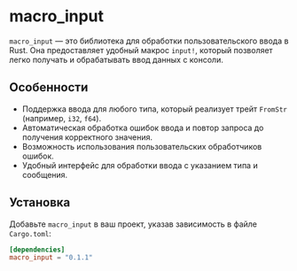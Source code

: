 # macro_input

`macro_input` — это библиотека для обработки пользовательского ввода в Rust. Она предоставляет удобный макрос `input!`, который позволяет легко получать и обрабатывать ввод данных с консоли.

## Особенности

- Поддержка ввода для любого типа, который реализует трейт `FromStr` (например, `i32`, `f64`).
- Автоматическая обработка ошибок ввода и повтор запроса до получения корректного значения.
- Возможность использования пользовательских обработчиков ошибок.
- Удобный интерфейс для обработки ввода с указанием типа и сообщения.

## Установка

Добавьте `macro_input` в ваш проект, указав зависимость в файле `Cargo.toml`:

```toml
[dependencies]
macro_input = "0.1.1"